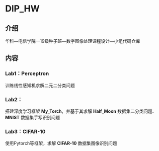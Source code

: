 # DIP_HW

## 介绍
华科—电信学院—19级种子班—数字图像处理课程设计—小组代码仓库



## 内容

### Lab1：Perceptron

训练线性感知机求解二元二分类问题



### Lab2：

搭建深度学习框架 **My_Torch**，并基于其求解 **Half_Moon** 数据集二分类问题、**MNIST** 数据集手写识别问题



### Lab3：CIFAR-10

使用Pytorch等框架，求解 **CIFAR-10** 数据集图像识别问题
